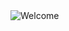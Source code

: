 <img src="https://github.com/Karre91/Karre91.github.io/blob/main/img/welcome.jpg?raw=true" style="max-width: 100%;" alt="Welcome" />
